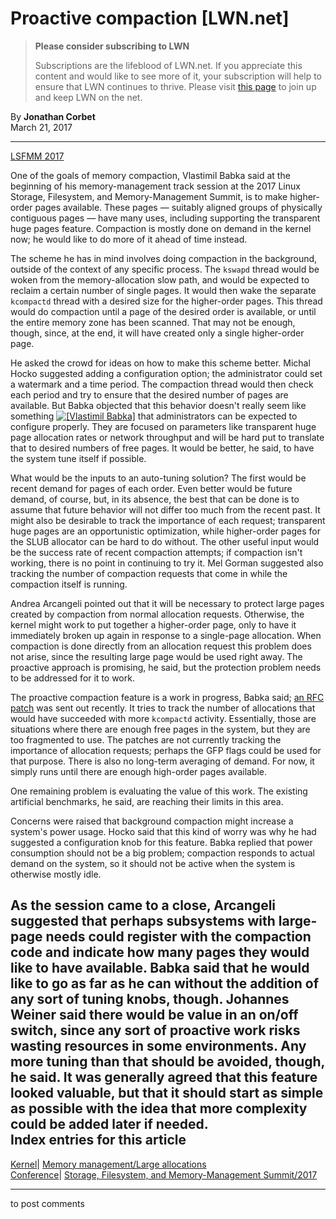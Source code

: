 # Proactive compaction [LWN.net]

> **Please consider subscribing to LWN**
> 
> Subscriptions are the lifeblood of LWN.net. If you appreciate this content and would like to see more of it, your subscription will help to ensure that LWN continues to thrive. Please visit [this page](/Promo/nst-nag1/subscribe) to join up and keep LWN on the net. 

By **Jonathan Corbet**  
March 21, 2017 

* * *

[LSFMM 2017](/Articles/lsfmm2017)

One of the goals of memory compaction, Vlastimil Babka said at the beginning of his memory-management track session at the 2017 Linux Storage, Filesystem, and Memory-Management Summit, is to make higher-order pages available. These pages — suitably aligned groups of physically contiguous pages — have many uses, including supporting the transparent huge pages feature. Compaction is mostly done on demand in the kernel now; he would like to do more of it ahead of time instead. 

The scheme he has in mind involves doing compaction in the background, outside of the context of any specific process. The `kswapd` thread would be woken from the memory-allocation slow path, and would be expected to reclaim a certain number of single pages. It would then wake the separate `kcompactd` thread with a desired size for the higher-order pages. This thread would do compaction until a page of the desired order is available, or until the entire memory zone has been scanned. That may not be enough, though, since, at the end, it will have created only a single higher-order page. 

He asked the crowd for ideas on how to make this scheme better. Michal Hocko suggested adding a configuration option; the administrator could set a watermark and a time period. The compaction thread would then check each period and try to ensure that the desired number of pages are available. But Babka objected that this behavior doesn't really seem like something [![\[Vlastimil Babka\]](https://static.lwn.net/images/conf/2017/lsfmm/VlastimilBabka-sm.jpg)](/Articles/717660/) that administrators can be expected to configure properly. They are focused on parameters like transparent huge page allocation rates or network throughput and will be hard put to translate that to desired numbers of free pages. It would be better, he said, to have the system tune itself if possible. 

What would be the inputs to an auto-tuning solution? The first would be recent demand for pages of each order. Even better would be future demand, of course, but, in its absence, the best that can be done is to assume that future behavior will not differ too much from the recent past. It might also be desirable to track the importance of each request; transparent huge pages are an opportunistic optimization, while higher-order pages for the SLUB allocator can be hard to do without. The other useful input would be the success rate of recent compaction attempts; if compaction isn't working, there is no point in continuing to try it. Mel Gorman suggested also tracking the number of compaction requests that come in while the compaction itself is running. 

Andrea Arcangeli pointed out that it will be necessary to protect large pages created by compaction from normal allocation requests. Otherwise, the kernel might work to put together a higher-order page, only to have it immediately broken up again in response to a single-page allocation. When compaction is done directly from an allocation request this problem does not arise, since the resulting large page would be used right away. The proactive approach is promising, he said, but the protection problem needs to be addressed for it to work. 

The proactive compaction feature is a work in progress, Babka said; [an RFC patch](/Articles/717756/) was sent out recently. It tries to track the number of allocations that would have succeeded with more `kcompactd` activity. Essentially, those are situations where there are enough free pages in the system, but they are too fragmented to use. The patches are not currently tracking the importance of allocation requests; perhaps the GFP flags could be used for that purpose. There is also no long-term averaging of demand. For now, it simply runs until there are enough high-order pages available. 

One remaining problem is evaluating the value of this work. The existing artificial benchmarks, he said, are reaching their limits in this area. 

Concerns were raised that background compaction might increase a system's power usage. Hocko said that this kind of worry was why he had suggested a configuration knob for this feature. Babka replied that power consumption should not be a big problem; compaction responds to actual demand on the system, so it should not be active when the system is otherwise mostly idle. 

As the session came to a close, Arcangeli suggested that perhaps subsystems with large-page needs could register with the compaction code and indicate how many pages they would like to have available. Babka said that he would like to go as far as he can without the addition of any sort of tuning knobs, though. Johannes Weiner said there would be value in an on/off switch, since any sort of proactive work risks wasting resources in some environments. Any more tuning than that should be avoided, though, he said. It was generally agreed that this feature looked valuable, but that it should start as simple as possible with the idea that more complexity could be added later if needed.  
Index entries for this article  
---  
[Kernel](/Kernel/Index)| [Memory management/Large allocations](/Kernel/Index#Memory_management-Large_allocations)  
[Conference](/Archives/ConferenceIndex/)| [Storage, Filesystem, and Memory-Management Summit/2017](/Archives/ConferenceIndex/#Storage_Filesystem_and_Memory-Management_Summit-2017)  
  


* * *

to post comments 
